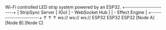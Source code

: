 Wi-Fi controlled LED strip system powered by an ESP32.
                                                                                                              +----------------------+
                                                                                                              |   StripSync Server   |  (Go)
                                                                                                              | - WebSocket Hub      |
                                                                                                              | - Effect Engine      |
                                                                                                              +----------------------+
                                                                                                                    ↑       ↑       ↑
                                                                                                                ws://     ws://   ws://
                                                                                                                ESP32     ESP32   ESP32
                                                                                                              [Node A]  [Node B] [Node C]
